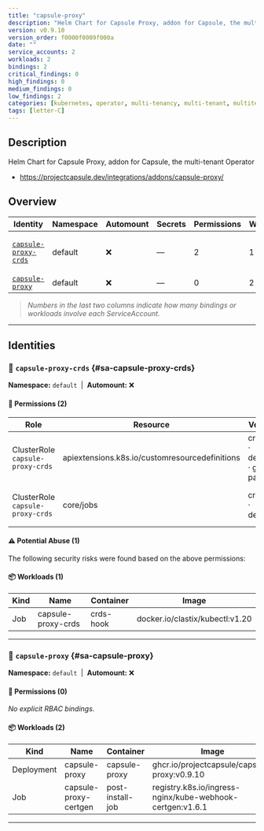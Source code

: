 ```yaml
---
title: "capsule-proxy"
description: "Helm Chart for Capsule Proxy, addon for Capsule, the multi-tenant Operator"
version: v0.9.10
version_order: f0000f0009f000a
date: ""
service_accounts: 2
workloads: 2
bindings: 2
critical_findings: 0
high_findings: 0
medium_findings: 0
low_findings: 2
categories: [kubernetes, operator, multi-tenancy, multi-tenant, multitenancy, multitenant, namespace, proxy]
tags: [letter-C]
---
```


## Description

Helm Chart for Capsule Proxy, addon for Capsule, the multi-tenant Operator

- https://projectcapsule.dev/integrations/addons/capsule-proxy/

## Overview

| Identity                                       | Namespace | Automount | Secrets | Permissions | Workloads | Risk               |
| ---------------------------------------------- | --------- | --------- | ------- | ----------- | --------- | ------------------ |
| [`capsule-proxy-crds`](#sa-capsule-proxy-crds) | default   | ❌        | —       | 2           | 1         | {{< risk "Low" >}} |
| [`capsule-proxy`](#sa-capsule-proxy)           | default   | ❌        | —       | 0           | 2         | —                  |

> _Numbers in the last two columns indicate how many bindings or workloads involve each ServiceAccount._

---

## Identities

### 🤖 `capsule-proxy-crds` {#sa-capsule-proxy-crds}

**Namespace:** `default`  |  **Automount:** ❌

#### 🔑 Permissions (2)

| Role                             | Resource                                       | Verbs                         | Risk             | Tags |
| -------------------------------- | ---------------------------------------------- | ----------------------------- | ---------------- | ---- |
| ClusterRole `capsule-proxy-crds` | apiextensions.k8s.io/customresourcedefinitions | create · delete · get · patch | {{< risk Low >}} |      |
| ClusterRole `capsule-proxy-crds` | core/jobs                                      | create · delete               | {{< risk Low >}} |      |

#### ⚠️ Potential Abuse (1)

The following security risks were found based on the above permissions:

#### 📦 Workloads (1)

| Kind | Name               | Container | Image                           |
| ---- | ------------------ | --------- | ------------------------------- |
| Job  | capsule-proxy-crds | crds-hook | docker.io/clastix/kubectl:v1.20 |

---

### 🤖 `capsule-proxy` {#sa-capsule-proxy}

**Namespace:** `default`  |  **Automount:** ❌

#### 🔑 Permissions (0)

_No explicit RBAC bindings._

#### 📦 Workloads (2)

| Kind       | Name                  | Container        | Image                                                     |
| ---------- | --------------------- | ---------------- | --------------------------------------------------------- |
| Deployment | capsule-proxy         | capsule-proxy    | ghcr.io/projectcapsule/capsule-proxy:v0.9.10              |
| Job        | capsule-proxy-certgen | post-install-job | registry.k8s.io/ingress-nginx/kube-webhook-certgen:v1.6.1 |

---

